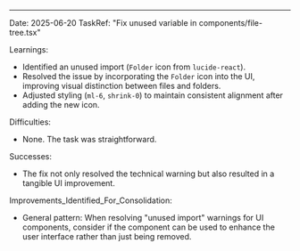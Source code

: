 ---
Date: 2025-06-20
TaskRef: "Fix unused variable in components/file-tree.tsx"

Learnings:
- Identified an unused import (`Folder` icon from `lucide-react`).
- Resolved the issue by incorporating the `Folder` icon into the UI, improving visual distinction between files and folders.
- Adjusted styling (`ml-6`, `shrink-0`) to maintain consistent alignment after adding the new icon.

Difficulties:
- None. The task was straightforward.

Successes:
- The fix not only resolved the technical warning but also resulted in a tangible UI improvement.

Improvements_Identified_For_Consolidation:
- General pattern: When resolving "unused import" warnings for UI components, consider if the component can be used to enhance the user interface rather than just being removed.
